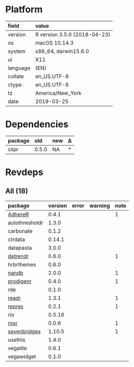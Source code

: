 # Platform

|field    |value                        |
|:--------|:----------------------------|
|version  |R version 3.5.0 (2018-04-23) |
|os       |macOS  10.14.3               |
|system   |x86_64, darwin15.6.0         |
|ui       |X11                          |
|language |(EN)                         |
|collate  |en_US.UTF-8                  |
|ctype    |en_US.UTF-8                  |
|tz       |America/New_York             |
|date     |2019-03-25                   |

# Dependencies

|package |old   |new |Δ  |
|:-------|:-----|:---|:--|
|clipr   |0.5.0 |NA  |*  |

# Revdeps

## All (18)

|package                                  |version |error |warning |note |
|:----------------------------------------|:-------|:-----|:-------|:----|
|[AdhereR](problems.md#adherer)           |0.4.1   |      |        |1    |
|autothresholdr                           |1.3.0   |      |        |     |
|carbonate                                |0.1.2   |      |        |     |
|ctrdata                                  |0.14.1  |      |        |     |
|datapasta                                |3.0.0   |      |        |     |
|[detrendr](problems.md#detrendr)         |0.6.0   |      |        |1    |
|hrbrthemes                               |0.6.0   |      |        |     |
|[nandb](problems.md#nandb)               |2.0.0   |      |        |1    |
|[prodigenr](problems.md#prodigenr)       |0.4.0   |      |        |1    |
|rde                                      |0.1.0   |      |        |     |
|[readr](problems.md#readr)               |1.3.1   |      |        |1    |
|[reprex](problems.md#reprex)             |0.2.1   |      |        |1    |
|rio                                      |0.5.16  |      |        |     |
|[rosr](problems.md#rosr)                 |0.0.6   |      |        |1    |
|[sevenbridges](problems.md#sevenbridges) |1.10.5  |      |        |1    |
|usethis                                  |1.4.0   |      |        |     |
|vegalite                                 |0.6.1   |      |        |     |
|vegawidget                               |0.1.0   |      |        |     |

